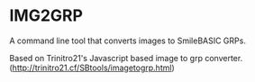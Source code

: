 # IMG2GRP
A command line tool that converts images to SmileBASIC GRPs.

Based on Trinitro21's Javascript based image to grp converter. (http://trinitro21.cf/SBtools/imagetogrp.html)
